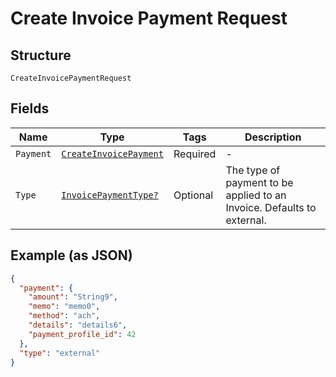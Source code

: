 
# Create Invoice Payment Request

## Structure

`CreateInvoicePaymentRequest`

## Fields

| Name | Type | Tags | Description |
|  --- | --- | --- | --- |
| `Payment` | [`CreateInvoicePayment`](../../doc/models/create-invoice-payment.md) | Required | - |
| `Type` | [`InvoicePaymentType?`](../../doc/models/invoice-payment-type.md) | Optional | The type of payment to be applied to an Invoice. Defaults to external. |

## Example (as JSON)

```json
{
  "payment": {
    "amount": "String9",
    "memo": "memo0",
    "method": "ach",
    "details": "details6",
    "payment_profile_id": 42
  },
  "type": "external"
}
```

